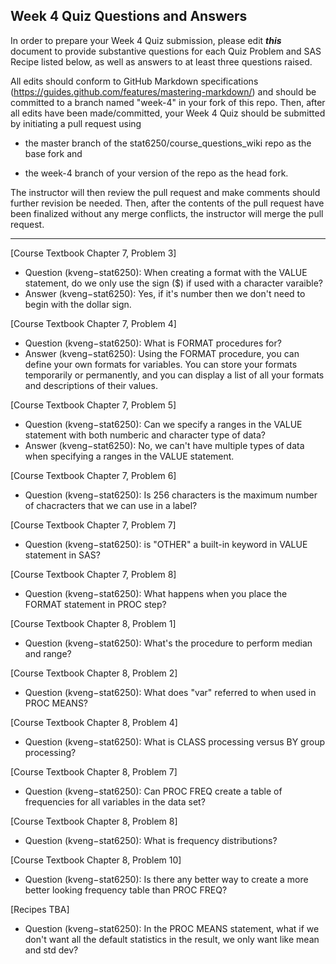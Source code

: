 ## Week 4 Quiz Questions and Answers

In order to prepare your Week 4 Quiz submission, please edit ***this*** document to provide substantive questions for each Quiz Problem and SAS Recipe listed below, as well as answers to at least three questions raised.

All edits should conform to GitHub Markdown specifications (https://guides.github.com/features/mastering-markdown/) and should be committed to a branch named "week-4" in your fork of this repo. Then, after all edits have been made/committed, your Week 4 Quiz should be submitted by initiating a pull request using

- the master branch of the stat6250/course_questions_wiki repo as the base fork and

- the week-4 branch of your version of the repo as the head fork.

The instructor will then review the pull request and make comments should further revision be needed. Then, after the contents of the pull request have been finalized without any merge conflicts, the instructor will merge the pull request.

********************************************************************************



[Course Textbook Chapter 7, Problem 3]
- Question (kveng−stat6250): When creating a format with the VALUE statement, do we only use the sign ($) if used with a character varaible? 
- Answer (kveng−stat6250): Yes, if it's number then we don't need to begin with the dollar sign.

[Course Textbook Chapter 7, Problem 4]
- Question (kveng−stat6250): What is FORMAT procedures for?
- Answer (kveng−stat6250): Using the FORMAT procedure, you can define your own formats for variables. You can store your formats temporarily or permanently, and you can display a list of all your formats and descriptions of their values.

[Course Textbook Chapter 7, Problem 5]
- Question (kveng−stat6250): Can we specify a ranges in the VALUE statement with both numberic and character type of data?
- Answer (kveng−stat6250): No, we can't have multiple types of data when specifying a ranges in the VALUE statement. 


[Course Textbook Chapter 7, Problem 6]
- Question (kveng−stat6250): Is 256 characters is the maximum number of chacracters that we can use in a  label?


[Course Textbook Chapter 7, Problem 7]
- Question (kveng−stat6250): is "OTHER" a built-in keyword in VALUE statement in SAS?


[Course Textbook Chapter 7, Problem 8]
- Question (kveng−stat6250): What happens when you place the FORMAT statement in PROC step?


[Course Textbook Chapter 8, Problem 1]
- Question (kveng−stat6250): What's the procedure to perform median and range?


[Course Textbook Chapter 8, Problem 2]
- Question (kveng−stat6250): What does "var" referred to when used in PROC MEANS?


[Course Textbook Chapter 8, Problem 4]
- Question (kveng−stat6250): What is CLASS processing versus BY group processing?


[Course Textbook Chapter 8, Problem 7]
- Question (kveng−stat6250): Can PROC FREQ create a table of frequencies for all variables in the data set?


[Course Textbook Chapter 8, Problem 8]
- Question (kveng−stat6250): What is frequency distributions?


[Course Textbook Chapter 8, Problem 10]
- Question (kveng−stat6250): Is there any better way to create a more better looking frequency table than PROC FREQ?


[Recipes TBA]
- Question (kveng−stat6250): In the PROC MEANS statement, what if we don't want all the default statistics in the result, we only want like mean and std dev?
